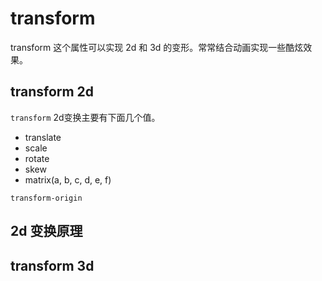 # transform

transform 这个属性可以实现 2d 和 3d 的变形。常常结合动画实现一些酷炫效果。

## transform 2d

`transform` 2d变换主要有下面几个值。

- translate
- scale
- rotate
- skew
- matrix(a, b, c, d, e, f)

`transform-origin`

## 2d 变换原理

## transform 3d
